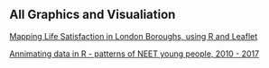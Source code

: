 ## All Graphics and Visualiation

[Mapping Life Satisfaction in London Boroughs, using R and Leaflet](/lifesatisfaction)

[Annimating data in R - patterns of NEET young people, 2010 - 2017](/animation)
